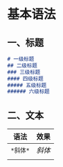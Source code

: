 # 基本语法
## 一、标题
```markdown
# 一级标题
## 二级标题
### 三级标题
#### 四级标题
##### 五级标题
###### 六级标题
```
## 二、文本
|语法|效果|
| :--: | :--: |
|`*斜体*`|*斜体*|
|||